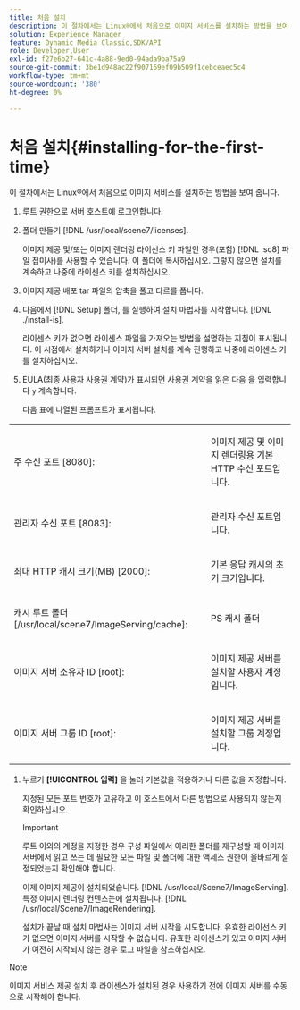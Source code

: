 ```yaml
---
title: 처음 설치
description: 이 절차에서는 Linux®에서 처음으로 이미지 서비스를 설치하는 방법을 보여 줍니다.
solution: Experience Manager
feature: Dynamic Media Classic,SDK/API
role: Developer,User
exl-id: f27e6b27-641c-4a88-9ed0-94ada9ba75a9
source-git-commit: 3be1d948ac22f907169ef09b509f1cebceaec5c4
workflow-type: tm+mt
source-wordcount: '380'
ht-degree: 0%

---
```


# 처음 설치{#installing-for-the-first-time}

이 절차에서는 Linux®에서 처음으로 이미지 서비스를 설치하는 방법을 보여 줍니다.

1. 루트 권한으로 서버 호스트에 로그인합니다.
1. 폴더 만들기 [!DNL /usr/local/scene7/licenses].

   이미지 제공 및/또는 이미지 렌더링 라이선스 키 파일인 경우(포함) [!DNL .sc8] 파일 접미사)를 사용할 수 있습니다. 이 폴더에 복사하십시오. 그렇지 않으면 설치를 계속하고 나중에 라이센스 키를 설치하십시오.
1. 이미지 제공 배포 tar 파일의 압축을 풀고 타르를 풉니다.
1. 다음에서 [!DNL Setup] 폴더, 를 실행하여 설치 마법사를 시작합니다. [!DNL ./install-is].

   라이센스 키가 없으면 라이센스 파일을 가져오는 방법을 설명하는 지침이 표시됩니다. 이 시점에서 설치하거나 이미지 서버 설치를 계속 진행하고 나중에 라이센스 키를 설치하십시오.
1. EULA(최종 사용자 사용권 계약)가 표시되면 사용권 계약을 읽은 다음 을 입력합니다 `y` 계속합니다.

   다음 표에 나열된 프롬프트가 표시됩니다.

<table id="table_0E7B673CAD8E4C5EB72F8283A0DDEFC8"> 
 <tbody> 
  <tr> 
   <td colname="col1"> <p><span class="codeph"> 주 수신 포트 [8080]:</span> </p> </td>
   <td colname="col2"> <p>이미지 제공 및 이미지 렌더링용 기본 HTTP 수신 포트입니다. </p> </td>
  </tr> 
  <tr> 
   <td colname="col1"> <p><span class="codeph"> 관리자 수신 포트 [8083]:</span> </p> </td> 
   <td colname="col2"> <p>관리자 수신 포트입니다. </p> </td>
  </tr> 
  <tr> 
   <td colname="col1"> <p><span class="codeph"> 최대 HTTP 캐시 크기(MB) [2000]:</span> </p> </td> 
   <td colname="col2"> <p>기본 응답 캐시의 초기 크기입니다. </p> </td>
  </tr>
  <tr> 
   <td colname="col1"> <p><span class="codeph"> 캐시 루트 폴더 [/usr/local/scene7/ImageServing/cache]:</span> </p> </td> 
   <td colname="col2"> <p>PS 캐시 폴더 </p> </td> 
  </tr> 
  <tr> 
   <td colname="col1"> <p><span class="codeph"> 이미지 서버 소유자 ID [root]:</span> </p> </td>
   <td colname="col2"> <p>이미지 제공 서버를 설치할 사용자 계정입니다. </p> </td>
  </tr>
  <tr> 
   <td colname="col1"> <p><span class="codeph"> 이미지 서버 그룹 ID [root]:</span> </p> </td>
   <td colname="col2"> <p>이미지 제공 서버를 설치할 그룹 계정입니다. </p> </td>
  </tr>
 </tbody>
</table>

1. 누르기 **[!UICONTROL 입력]** 을 눌러 기본값을 적용하거나 다른 값을 지정합니다.

   지정된 모든 포트 번호가 고유하고 이 호스트에서 다른 방법으로 사용되지 않는지 확인하십시오.

   >[!IMPORTANT]
   >
   >루트 이외의 계정을 지정한 경우 구성 파일에서 이러한 폴더를 재구성할 때 이미지 서버에서 읽고 쓰는 데 필요한 모든 파일 및 폴더에 대한 액세스 권한이 올바르게 설정되었는지 확인해야 합니다.
   >
   >이제 이미지 제공이 설치되었습니다. [!DNL /usr/local/Scene7/ImageServing]. 특정 이미지 렌더링 컨텐츠는에 설치됩니다. [!DNL /usr/local/Scene7/ImageRendering].
   >
   >설치가 끝날 때 설치 마법사는 이미지 서버 시작을 시도합니다. 유효한 라이선스 키가 없으면 이미지 서버를 시작할 수 없습니다. 유효한 라이센스가 있고 이미지 서버가 여전히 시작되지 않는 경우 로그 파일을 참조하십시오.

>[!NOTE]
>
>이미지 서비스 제공 설치 후 라이센스가 설치된 경우 사용하기 전에 이미지 서버를 수동으로 시작해야 합니다.
